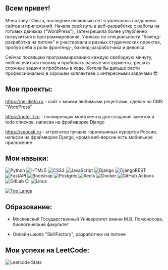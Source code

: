 ## Всем привет!
Меня зовут Ольга, последние несколько лет я увлекаюсь созданием сайтов и приложений. Начала свой путь в веб-разработке с работы на готовых движках ("WordPress"), затем решила более углубленно погрузиться в программирование. Училась по специальности "бэкенд-разработка на питоне" и участвовала в разных студенческих проектах, пробуя себя в роли фронтенд-, бэкенд-разработчика и девопса. 

Сейчас посвящаю программированию каждую свободную минуту, люблю учиться новому и пробовать разные инструменты, решать сложные задачи и проблемы в коде. Хотела бы дальше расти профессионально в хорошем коллективе с интересными задачами 😎

## Мои проекты:

https://ne-dieta.ru - сайт с моими любимыми рецептами, сделан на CMS "WordPress"

https://note-it.ru - планировщик моей мечты для создания заметок и todo списков, написан на фрэймворке Django

https://spoosk.ru - аггрегатор лучших горнолыжных курортов России, написан на фрэймворке Django, кроме веб-версии есть мобильное приложение

## Мои навыки:

![Python](https://img.shields.io/badge/python-3670A0?style=for-the-badge&logo=python&logoColor=ffdd54)
![HTML5](https://img.shields.io/badge/html5-%23E34F26.svg?style=for-the-badge&logo=html5&logoColor=white)
![CSS3](https://img.shields.io/badge/css3-%231572B6.svg?style=for-the-badge&logo=css3&logoColor=white)
![JavaScript](https://img.shields.io/badge/javascript-%23323330.svg?style=for-the-badge&logo=javascript&logoColor=%23F7DF1E)
![Django](https://img.shields.io/badge/django-%23092E20.svg?style=for-the-badge&logo=django&logoColor=white)
![DjangoREST](https://img.shields.io/badge/DJANGO-REST-ff1709?style=for-the-badge&logo=django&logoColor=white&color=ff1709&labelColor=gray)
![FastAPI](https://img.shields.io/badge/FastAPI-005571?style=for-the-badge&logo=fastapi)
![Bootstrap](https://img.shields.io/badge/bootstrap-%238511FA.svg?style=for-the-badge&logo=bootstrap&logoColor=white)
![Postgres](https://img.shields.io/badge/postgres-%23316192.svg?style=for-the-badge&logo=postgresql&logoColor=white)
![Redis](https://img.shields.io/badge/redis-%23DD0031.svg?style=for-the-badge&logo=redis&logoColor=white)
![Docker](https://img.shields.io/badge/docker-%230db7ed.svg?style=for-the-badge&logo=docker&logoColor=white)
![GitHub Actions](https://img.shields.io/badge/github%20actions-%232671E5.svg?style=for-the-badge&logo=githubactions&logoColor=white)
![GitLab CI](https://img.shields.io/badge/gitlab%20ci-%23181717.svg?style=for-the-badge&logo=gitlab&logoColor=white)
![Linux](https://img.shields.io/badge/Linux-FCC624?style=for-the-badge&logo=linux&logoColor=black)
          
          
[![Top Langs](https://github-readme-stats.vercel.app/api/top-langs/?username=OlgaAlekhina&layout=compact)](https://github.com/anuraghazra/github-readme-stats)

## Образование:

- Московский Государственный Университет имени М.В. Ломоносова, биологический факультет

- Онлайн школа "SkillFactory", разработчик на питоне

## Мои успехи на LeetCode:

![Leetcode Stats](https://leetcard.jacoblin.cool/OlgaAlekhina)


          
          
          
          
          
          

<!--
**OlgaAlekhina/OlgaAlekhina** is a ✨ _special_ ✨ repository because its `README.md` (this file) appears on your GitHub profile.

Here are some ideas to get you started:

- 🔭 I’m currently working on ...
- 🌱 I’m currently learning ...
- 👯 I’m looking to collaborate on ...
- 🤔 I’m looking for help with ...
- 💬 Ask me about ...
- 📫 How to reach me: ...
- 😄 Pronouns: ...
- ⚡ Fun fact: ...
-->
